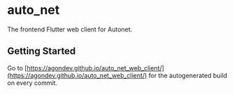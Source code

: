 # auto_net

The frontend Flutter web client for Autonet.

## Getting Started

Go to [https://agondev.github.io/auto_net_web_client/](https://agondev.github.io/auto_net_web_client/) for the autogenerated build on every commit.
